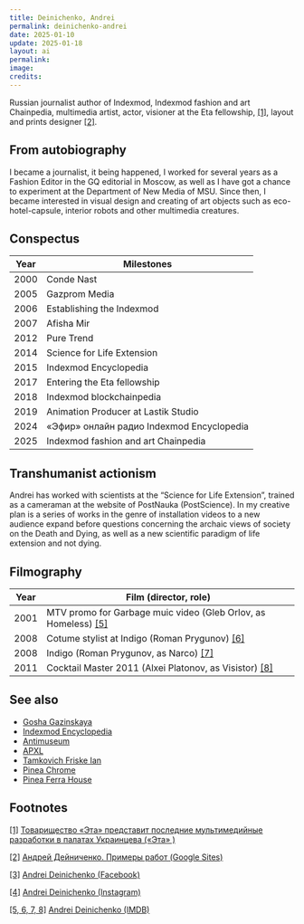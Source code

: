 ```yaml
---
title: Deinichenko, Andrei
permalink: deinichenko-andrei
date: 2025-01-10
update: 2025-01-18
layout: ai
permalink:
image:
credits:
---
```


Russian journalist author of Indexmod, Indexmod fashion and art Сhainpedia, multimedia artist, actor, visioner at the Eta fellowship, <span id="a1">[\[1\]](#f1)</span>, layout and prints designer <span id="a2">[\[2\]](#f2)</span>.

## From autobiography

I became a journalist, it being happened, I worked for several years as a Fashion Editor in the GQ editorial in Moscow, as well as I have got a chance to experiment at the Department of New Media of MSU. Since then, I became interested in visual design and creating of art objects such as eco-hotel-capsule, interior robots and other multimedia creatures.

## Conspectus

|Year|Milestones|
|----|-----|
|2000|Conde Nast|
|2005|Gazprom Media|
|2006|Establishing the Indexmod|
|2007|Afisha Mir|
|2012|Pure Trend|
|2014|Science for Life Extension|
|2015|Indexmod Encyclopedia|
|2017|Entering the Eta fellowship|
|2018|Indexmod blockchainpedia|
|2019|Animation Producer at Lastik Studio|
|2024|«Эфир» онлайн радио Indexmod Encyclopedia|
|2025|Indexmod fashion and art Сhainpedia|

## Transhumanist actionism

Andrei has worked with scientists at the “Science for Life Extension”, trained as a cameraman at the website of PostNauka (PostScience). In my creative plan is a series of works in the genre of installation videos to a new audience expand before questions concerning the archaic views of society on the Death and Dying, as well as a new scientific paradigm of life extension and not dying.

## Filmography

|Year|Film (director, role)|
|-|-|
|2001|MTV promo for Garbage muic video (Gleb Orlov, as Homeless) <span id="a5">[\[5\]](#f5)</span>|
|2008|Cotume stylist at Indigo (Roman Prygunov) <span id="a5">[\[6\]](#f5)</span>|
|2008|Indigo (Roman Prygunov, as Narco) <span id="a5">[\[7\]](#f5)</span>|
|2011|Cocktail Master 2011 (Alxei Platonov, as Visistor) <span id="a5">[\[8\]](#f5)</span>|

## See also

+ [Gosha Gazinskaya](gosha-gazinskaya)
+ [Indexmod Encyclopedia](indexmod-encyclopedia)
+ [Antimuseum](antimuseum)
+ [APXL](apxl)
+ [Tamkovich Friske Ian](tamkovich-friske-ian)
+ [Pinea Chrome](pinea-chrome)
+ [Pinea Ferra House](pinea-ferra-house)


## Footnotes

[[1]](#a1) <span id="f1"></span> [Товарищество «Эта» представит последние мультимедийные разработки в палатах Украинцева («Эта» )](http://e-t-a.space/14-февраля-2018)

[[2]](#a2) <span id="f2"></span> [Андрей Дейниченко. Примеры работ (Google Sites)](https://sites.google.com/site/andreideinichenko/)

[[3]](#a3) <span id="f3"></span> [Andrei Deinichenko (Facebook)](https://www.facebook.com/deinichenkoandrei/friends)

[[4]](#a4) <span id="f4"></span> [Andrei Deinichenko (Instagram)](https://www.instagram.com/deinichenkoandrei/)

[[5, 6, 7, 8]](#a5) <span id="f5"></span> [Andrei Deinichenko (IMDB)](http://www.imdb.com/name/nm6826609/)
